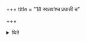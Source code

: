 +++
title = "18 स्वतवांश्च प्रघासी च"

+++

<details><summary>थिते</summary>

स्वतवांश्च प्रघासी च सान्तपनश्च गृहमेधी च क्रीडी च साकी चोर्जिषी चेत्येष षष्ठ आम्नातः १८
</details>
